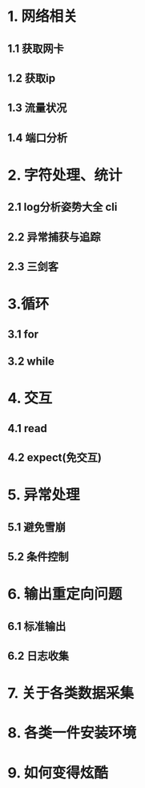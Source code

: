 # 1. 网络相关

## 1.1 获取网卡



## 1.2 获取ip



## 1.3 流量状况



## 1.4 端口分析



# 2. 字符处理、统计

## 2.1 log分析姿势大全 cli



## 2.2 异常捕获与追踪



## 2.3 三剑客



# 3.循环

## 3.1 for



## 3.2 while



# 4. 交互

## 4.1 read



## 4.2 expect(免交互)



# 5. 异常处理

## 5.1 避免雪崩



## 5.2 条件控制



# 6. 输出重定向问题

## 6.1 标准输出



## 6.2 日志收集

# 7. 关于各类数据采集



# 8. 各类一件安装环境



# 9. 如何变得炫酷

